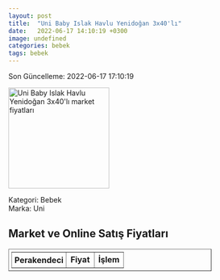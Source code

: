 ```yaml
---
layout: post
title:  "Uni Baby Islak Havlu Yenidoğan 3x40'lı"
date:   2022-06-17 14:10:19 +0300
image: undefined
categories: bebek
tags: bebek
---
```


Son Güncelleme: 2022-06-17 17:10:19

<img src="undefined" width="200" alt="Uni Baby Islak Havlu Yenidoğan 3x40'lı market fiyatları" />

Kategori: Bebek
<br />
Marka: Uni

<h2>Market ve Online Satış Fiyatları</h2>

<table border="1" style="padding: 5px;width:80%;">
  <tr>
    <td style="padding: 5px;"><strong>Perakendeci</strong></td>
    <td><strong>Fiyat</strong></td>
    <td><strong>İşlem</strong></td>
  </tr>
  
</table>
